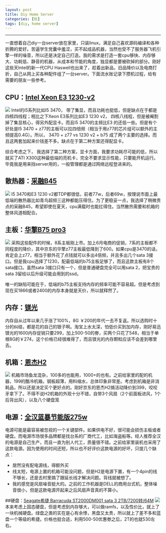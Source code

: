 ```yaml
---
layout: post
title: Diy Home Server
categories: [玩]
tags: [diy, home server]
---
```

---------------------------------------

一直想着自己diy一台server放在家里，只装linux，满足自己喜欢源码编译和各种折腾的爱好。苦逼学生党囊中羞涩，买不起成品机器，当然也受不了服务器飞机引擎一样的噪音，所以还是决定自己打造。我的需求是打造一套cpu够快、内存够大、功耗低、静音的机器，从成本和节能的角度，独显都是要被砍掉的部分。刚好这些天Intel的新一代CPU Haswell也出来了，趁着出新品，旧品降价以及电商打折，自己从网上买各种配件组了一台server。下面流水账记录下攒机过程，给有需要的朋友一些参考。

## CPU：[Intel Xeon E3 1230-v2](http://ark.intel.com/products/65732)
![](http://hardware.mydrivers.com/img/20120410/04154301.jpg)
Intel的i5系列比如I5 3470， 带了集显，而且功耗也挺低，但是缺点在于都是四核四线程；相比之下Xeon E3系列比如E3 1230 v2， 四核八线程，但是被阉割掉了集显核心，得另外配显卡。而且I5 3470的主频比E3 的还低一些。但是有个好处是I5 3470 + z77的主板可以拉四倍频（相当于用z77的芯片组可以额外的主频提高0.4G）。所以， 3470 + z77  vs   1230 v2 + b75 成了两个主要的选择。而且这两套加起来价钱差不多。缺点在于第二种方案还得配显卡。

综合考虑之下， 我选择了第二种方案，显卡方面，我要求功耗尽可能的低，所以就买了ATI X300这种最低端的亮机卡，完全不要求显示性能，只要能开机运行。毕竟我是用来挡server用的，一般管理都是通过网络远程登进来的。

## 散热器：[采融B45](http://bbs.pceva.com.cn/thread-81790-1-1.html)
![](http://bbs.pceva.com.cn/data/attachment/forum/201302/20/021312dn5og1s11h6co1u1.jpg)
I5 3470和E3 1230 v2都TDP都很低，前者77w，后者69w，按理说市面上最低端的散热器比如青鸟超频三这种都能压得住。为了更稳妥一点，我选择了稍微贵点的采融B45，希望即使在夏天，cpu满载时也能扛得住。当然散热需要和机箱的整体风道相配合。

## 主板：[华擎B75 pro3](http://www.pcpop.com/doc/0/801/801822_all.shtml)
![](http://2c.zol-img.com.cn/product/81_500x2000/152/cewjvd4W0J616.jpg)
采购这些配件的时候，8系主板刚上市。加上6月电商的促销，7系的主板都不同程度的降价，其中京东的华擎z77主板最低降到了600。如果cpu是3470的话，肯定会上z77，相当于额外花了点钱就可以多出4倍频，并且多出几个sata 3接口。但是我cpu选择了1230，配最低端的b75主板足够了，而且这款主板有8个sata接口。虽然sata 3接口只有一个，但是普通硬盘完全可以用sata 2，把宝贵的sata 3留给以后升级可能会用到的ssd。

唯一的缺陷可能在于，低端的b75主板支持内存的频率可能不容易超。但是考虑到现在买1866或者2400的内存本身就是天价，所以就释然了。

## 内存：[镁光](http://item.51buy.com/item-453739.html)
内存自从过年以来几乎涨了100%，8G ￥200的年代一去不复返。所以选购时十分的纠结，都是花的自己的银子啊。淘宝上水太深，怕低价买到加内存，刚好易迅镁光的1600内存促销只要299，加上500-50的劵，买两个只花了548，相当于单根8G的￥274，这个价格已经很难得了，而且镁光的内存颗粒应该不会差到哪里去。


## 机箱：[恩杰H2](http://we.pcinlife.com/thread-1661360-1-1.html)
![](http://ec4.images-amazon.com/images/I/31gIfCYSkcL._AA300_.jpg)
机箱市场鱼龙混杂，100多的也能用，1000+的也有。之前给家里的配的机器，199的酷冷机箱，钢板超薄，用料缩水，总体印象非常差。考虑到机箱是非消耗品，所以还是决定买个更好点的。刚好京东的恩杰H2搞活动降价到399，咬咬牙拿下了。不得不说H2机箱的外观十分不错，自带3个风扇（2个前面板进风，1个后背出风），以及八个硬盘笼


## 电源：[全汉蓝暴节能版275w](http://item.jd.com/375587.html)
电源可能是最容易被忽视的一个关键部件。如果供电不好，很可能会损伤主板或者硬盘。而电源市场很多品牌都是找台系的厂商代工，比如海盗船等。经人推荐全汉的电源是自己生产，而且一直为别人代工，质量很不错。之前给家里装机也采用了这款电源。因为使用的时间还短，所以也不好评价这款电源的好坏，只提几个缺点：
* 居然没有配电源线，得额外买
* 线太短，电源上置的机箱可能没问题，但是H2是电源下置，有一个4pin的线不够长，还是去村里搞了跟延长线才解决问题。背线就被想了。
* 我的感觉是风扇噪音挺大的。之前的工作机器是DELL的商用台式机，整体噪音很小，但是这款电源开起来之后风扇声音真的不算小。

##硬盘：[Seagate希捷 Barracuda ST2000DM001 sata 3 2TB/7200转/64M](http://item.51buy.com/item-286264.html?YTAG=3.138212000)
![](http://2f.zol-img.com.cn/product/77_800x600/85/ceplaXmYPzs6s.jpg)
本来考虑上固态硬盘，但是考虑到内存够大，可以做ramfs，以及性价比，就上了一块机械硬盘。绿盘之类的实在是心有余悸，黑盘又太贵，所以就上了差不多和蓝盘一个等级的希捷。价格也挺合适，利用500-50优惠劵之后，2T的也就530左右。


